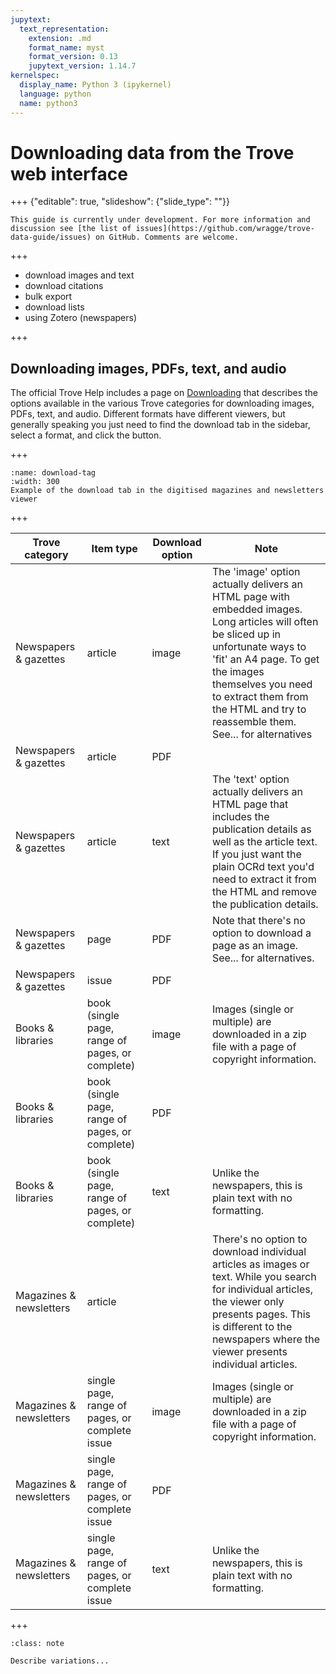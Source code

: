 ```yaml
---
jupytext:
  text_representation:
    extension: .md
    format_name: myst
    format_version: 0.13
    jupytext_version: 1.14.7
kernelspec:
  display_name: Python 3 (ipykernel)
  language: python
  name: python3
---
```


# Downloading data from the Trove web interface

+++ {"editable": true, "slideshow": {"slide_type": ""}}

```{attention}
This guide is currently under development. For more information and discussion see [the list of issues](https://github.com/wragge/trove-data-guide/issues) on GitHub. Comments are welcome.
```

+++

- download images and text
- download citations
- bulk export
- download lists
- using Zotero (newspapers)

+++

## Downloading images, PDFs, text, and audio

The official Trove Help includes a page on [Downloading](https://trove.nla.gov.au/help/using-trove/downloading) that describes the options available in the various Trove categories for downloading images, PDFs, text, and audio. Different formats have different viewers, but generally speaking you just need to find the download tab in the sidebar, select a format, and click the button.

+++

```{figure} ../images/web-download-example.png
:name: download-tag
:width: 300
Example of the download tab in the digitised magazines and newsletters viewer
```

+++

|Trove category | Item type | Download option | Note |
|---------|------|--------|------|
| Newspapers & gazettes | article | image | The 'image' option actually delivers an HTML page with embedded images. Long articles will often be sliced up in unfortunate ways to 'fit' an A4 page. To get the images themselves you need to extract them from the HTML and try to reassemble them. See... for alternatives|
| Newspapers & gazettes | article | PDF |
| Newspapers & gazettes | article | text | The 'text' option actually delivers an HTML page that includes the publication details as well as the article text. If you just want the plain OCRd text you'd need to extract it from the HTML and remove the publication details.
| Newspapers & gazettes | page | PDF | Note that there's no option to download a page as an image. See... for alternatives.
| Newspapers & gazettes | issue | PDF | 
| Books & libraries | book (single page, range of pages, or complete) | image | Images (single or multiple) are downloaded in a zip file with a page of copyright information.
| Books & libraries | book (single page, range of pages, or complete) | PDF |
| Books & libraries | book (single page, range of pages, or complete) | text | Unlike the newspapers, this is plain text with no formatting. 
| Magazines & newsletters | article | | There's no option to download individual articles as images or text. While you search for individual articles, the viewer only presents pages. This is different to the newspapers where the viewer presents individual articles.
| Magazines & newsletters | single page, range of pages, or complete issue | image | Images (single or multiple) are downloaded in a zip file with a page of copyright information.
| Magazines & newsletters | single page, range of pages, or complete issue | PDF | 
| Magazines & newsletters | single page, range of pages, or complete issue | text | Unlike the newspapers, this is plain text with no formatting.

+++

```{admonition} What about image resolutions?
:class: note

Describe variations...
```

```{code-cell} ipython3

```

